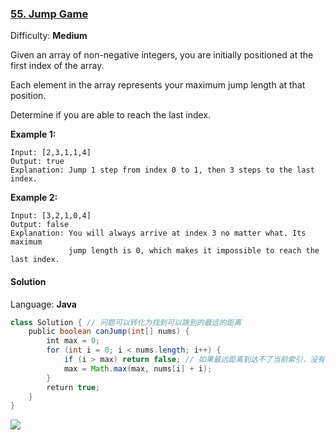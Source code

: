 ### [55\. Jump Game](https://leetcode.com/problems/jump-game/)

Difficulty: **Medium**


Given an array of non-negative integers, you are initially positioned at the first index of the array.

Each element in the array represents your maximum jump length at that position.

Determine if you are able to reach the last index.

**Example 1:**

```
Input: [2,3,1,1,4]
Output: true
Explanation: Jump 1 step from index 0 to 1, then 3 steps to the last index.
```

**Example 2:**

```
Input: [3,2,1,0,4]
Output: false
Explanation: You will always arrive at index 3 no matter what. Its maximum
             jump length is 0, which makes it impossible to reach the last index.
```


#### Solution

Language: **Java**

```java
class Solution { // 问题可以转化为找到可以跳到的最远的距离
    public boolean canJump(int[] nums) {
        int max = 0;
        for (int i = 0; i < nums.length; i++) {
            if (i > max) return false; // 如果最远距离到达不了当前索引，没有必要继续走了
            max = Math.max(max, nums[i] + i);
        }
        return true;
    }
}
```
![](http://ww1.sinaimg.cn/large/006tNc79ly1g4x1rsw78jj318w0u0gqu.jpg)